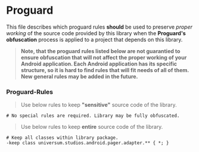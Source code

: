 Proguard
===============

This file describes which proguard rules **should** be used to preserve *proper working* of the
source code provided by this library when the **Proguard's obfuscation** process is applied to a
project that depends on this library.

> **Note, that the proguard rules listed below are not guarantied to ensure obfuscation that will
not affect the proper working of your Android application. Each Android application has its specific
structure, so it is hard to find rules that will fit needs of all of them. New general rules may be
added in the future.**

### Proguard-Rules ###

> Use below rules to keep **"sensitive"** source code of the library.

    # No special rules are required. Library may be fully obfuscated.

> Use below rules to keep **entire** source code of the library.

    # Keep all classes within library package.
    -keep class universum.studios.android.pager.adapter.** { *; }
    